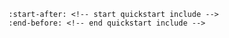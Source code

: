 ```{include} ../README.md
:start-after: <!-- start quickstart include -->
:end-before: <!-- end quickstart include -->
```
